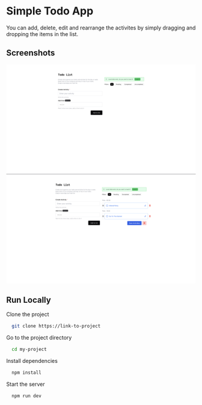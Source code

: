 # Simple Todo App

You can add, delete, edit and rearrange the activites by simply dragging and dropping the items in the list.

## Screenshots

![App Screenshot](./public/screen1.png)
![App Screenshot](./public/screen2.png)

## Run Locally

Clone the project

```bash
  git clone https://link-to-project
```

Go to the project directory

```bash
  cd my-project
```

Install dependencies

```bash
  npm install
```

Start the server

```bash
  npm run dev
```
